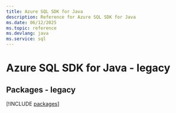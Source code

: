 ```yaml
---
title: Azure SQL SDK for Java
description: Reference for Azure SQL SDK for Java
ms.date: 06/12/2025
ms.topic: reference
ms.devlang: java
ms.service: sql
---
```

# Azure SQL SDK for Java - legacy
## Packages - legacy
[!INCLUDE [packages](sql-index.md)]